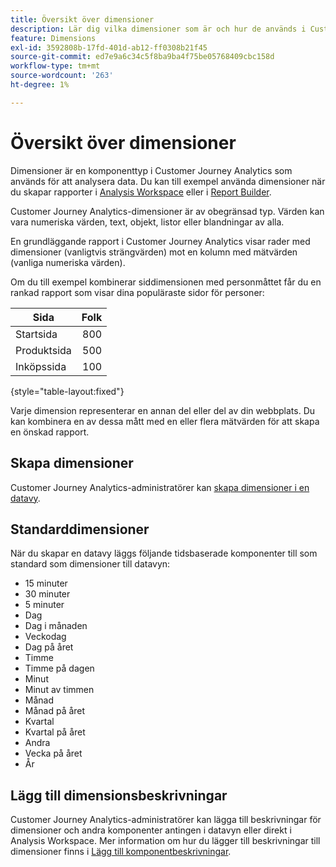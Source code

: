 ```yaml
---
title: Översikt över dimensioner
description: Lär dig vilka dimensioner som är och hur de används i Customer Journey Analytics
feature: Dimensions
exl-id: 3592808b-17fd-401d-ab12-ff0308b21f45
source-git-commit: ed7e9a6c34c5f8ba9ba4f75be05768409cbc158d
workflow-type: tm+mt
source-wordcount: '263'
ht-degree: 1%

---
```


# Översikt över dimensioner

Dimensioner är en komponenttyp i Customer Journey Analytics som används för att analysera data. Du kan till exempel använda dimensioner när du skapar rapporter i [Analysis Workspace](/help/analysis-workspace/home.md) eller i [Report Builder](/help/report-builder/rb-overview.md).

Customer Journey Analytics-dimensioner är av obegränsad typ. Värden kan vara numeriska värden, text, objekt, listor eller blandningar av alla.

En grundläggande rapport i Customer Journey Analytics visar rader med dimensioner (vanligtvis strängvärden) mot en kolumn med mätvärden (vanliga numeriska värden).

Om du till exempel kombinerar siddimensionen med personmåttet får du en rankad rapport som visar dina populäraste sidor för personer:

| Sida | Folk |
| --- | ---: |
| Startsida | 800 |
| Produktsida | 500 |
| Inköpssida | 100 |

{style="table-layout:fixed"}

Varje dimension representerar en annan del eller del av din webbplats. Du kan kombinera en av dessa mått med en eller flera mätvärden för att skapa en önskad rapport.


## Skapa dimensioner

Customer Journey Analytics-administratörer kan [skapa dimensioner i en datavy](/help/data-views/create-dataview.md#components).

## Standarddimensioner

När du skapar en datavy läggs följande tidsbaserade komponenter till som standard som dimensioner till datavyn:

- 15 minuter
- 30 minuter
- 5 minuter
- Dag
- Dag i månaden
- Veckodag
- Dag på året
- Timme
- Timme på dagen
- Minut
- Minut av timmen
- Månad
- Månad på året
- Kvartal
- Kvartal på året
- Andra
- Vecka på året
- År

## Lägg till dimensionsbeskrivningar

Customer Journey Analytics-administratörer kan lägga till beskrivningar för dimensioner och andra komponenter antingen i datavyn eller direkt i Analysis Workspace. Mer information om hur du lägger till beskrivningar till dimensioner finns i [Lägg till komponentbeskrivningar](/help/components/add-component-descriptions.md).
